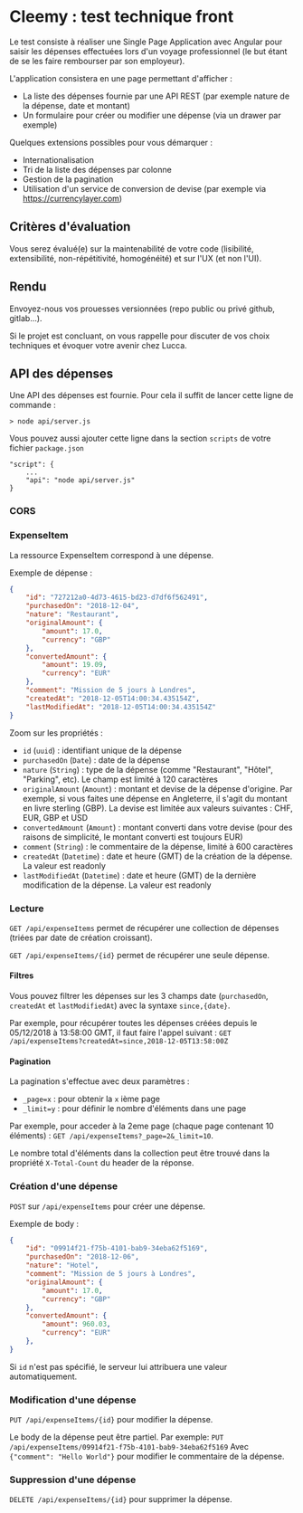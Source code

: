 # Cleemy : test technique front

Le test consiste à réaliser une Single Page Application avec Angular pour saisir les dépenses effectuées lors d'un voyage professionnel (le but étant de se les faire rembourser par son employeur).


L'application consistera en une page permettant d'afficher :
- La liste des dépenses fournie par une API REST (par exemple nature de la dépense, date et montant)
- Un formulaire pour créer ou modifier une dépense (via un drawer par exemple)

Quelques extensions possibles pour vous démarquer :
- Internationalisation
- Tri de la liste des dépenses par colonne
- Gestion de la pagination
- Utilisation d'un service de conversion de devise (par exemple via https://currencylayer.com)

## Critères d'évaluation
Vous serez évalué(e) sur la maintenabilité de votre code (lisibilité, extensibilité, non-répétitivité, homogénéité) et sur l'UX (et non l'UI).

## Rendu
Envoyez-nous vos prouesses versionnées (repo public ou privé github, gitlab...).

Si le projet est concluant, on vous rappelle pour discuter de vos choix techniques et évoquer votre avenir chez Lucca.

## API des dépenses

Une API des dépenses est fournie. Pour cela il suffit de lancer cette ligne de commande :

```
> node api/server.js
```

Vous pouvez aussi ajouter cette ligne dans la section `scripts` de votre fichier `package.json`

```
"script": {
    ...
    "api": "node api/server.js"
}
```

### CORS



### ExpenseItem
La ressource ExpenseItem correspond à une dépense.

Exemple de dépense :

```json
{
    "id": "727212a0-4d73-4615-bd23-d7df6f562491",
    "purchasedOn": "2018-12-04",
    "nature": "Restaurant",
    "originalAmount": {
        "amount": 17.0,
        "currency": "GBP"
    },
    "convertedAmount": {
        "amount": 19.09,
        "currency": "EUR"
    },
    "comment": "Mission de 5 jours à Londres",
    "createdAt": "2018-12-05T14:00:34.435154Z",
    "lastModifiedAt": "2018-12-05T14:00:34.435154Z"
}
```

Zoom sur les propriétés :
- `id` (`uuid`) : identifiant unique de la dépense
- `purchasedOn` (`Date`) : date de la dépense
- `nature` (`String`) : type de la dépense (comme "Restaurant", "Hôtel", "Parking", etc). Le champ est limité à 120 caractères
- `originalAmount` (`Amount`) : montant et devise de la dépense d'origine. Par exemple, si vous faites une dépense en Angleterre, il s'agit du montant en livre sterling (GBP). La devise est limitée aux valeurs suivantes : CHF, EUR, GBP et USD
- `convertedAmount` (`Amount`) : montant converti dans votre devise (pour des raisons de simplicité, le montant converti est toujours EUR)
- `comment` (`String`) : le commentaire de la dépense, limité à 600 caractères
- `createdAt` (`Datetime`) : date et heure (GMT) de la création de la dépense. La valeur est readonly
- `lastModifiedAt` (`Datetime`) : date et heure (GMT) de la dernière modification de la dépense. La valeur est readonly

### Lecture
`GET /api/expenseItems` permet de récupérer une collection de dépenses (triées par date de création croissant).

`GET /api/expenseItems/{id}` permet de récupérer une seule dépense.

#### Filtres
Vous pouvez filtrer les dépenses sur les 3 champs date (`purchasedOn`, `createdAt` et `lastModifiedAt`) avec la syntaxe `since,{date}`.

Par exemple, pour récupérer toutes les dépenses créées depuis le 05/12/2018 à 13:58:00 GMT, il faut faire l'appel suivant :
`GET /api/expenseItems?createdAt=since,2018-12-05T13:58:00Z`

#### Pagination
La pagination s'effectue avec deux paramètres :
- `_page=x` : pour obtenir la `x` ième page
- `_limit=y` : pour définir le nombre d'éléments dans une page

Par exemple, pour acceder à la 2eme page (chaque page contenant 10 éléments) :
`GET /api/expenseItems?_page=2&_limit=10`.

Le nombre total d'éléments dans la collection peut être trouvé dans la propriété `X-Total-Count` du header de la réponse.

### Création d'une dépense
`POST` sur `/api/expenseItems` pour créer une dépense.

Exemple de body :

```json
{
    "id": "09914f21-f75b-4101-bab9-34eba62f5169",
    "purchasedOn": "2018-12-06",
    "nature": "Hotel",
    "comment": "Mission de 5 jours à Londres",
    "originalAmount": {
        "amount": 17.0,
        "currency": "GBP"
    },
    "convertedAmount": {
        "amount": 960.03,
        "currency": "EUR"
    },
}
```

Si `id` n'est pas spécifié, le serveur lui attribuera une valeur automatiquement.

### Modification d'une dépense
`PUT /api/expenseItems/{id}` pour modifier la dépense.

Le body de la dépense peut être partiel. Par exemple:
`PUT /api/expenseItems/09914f21-f75b-4101-bab9-34eba62f5169`
Avec `{"comment": "Hello World"}` pour modifier le commentaire de la dépense.

### Suppression d'une dépense
`DELETE /api/expenseItems/{id}` pour supprimer la dépense.
